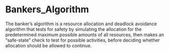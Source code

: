 # Bankers_Algorithm
The banker’s algorithm is a resource allocation and deadlock avoidance algorithm that tests for safety by simulating the allocation for the predetermined maximum possible amounts of all resources, then makes an “safe-state” check to test for possible activities, before deciding whether allocation should be allowed to continue.
